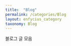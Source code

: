 ```yaml
---
title:  "Blog"
permalink: /categories/Blog
layout: enfycius_category
taxonomy: Blog
---
```


블로그 글 모음
